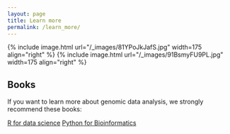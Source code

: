 ```yaml
---
layout: page
title: Learn more
permalink: /learn_more/
---
```


{% include image.html url="/_images/81YPoJkJafS.jpg" width=175 align="right" %}
{% include image.html url="/_images/91BsmyFU9PL.jpg" width=175 align="right" %}



## Books

If you want to learn more about genomic data analysis, we strongly recommend these books: 

[R for data science](https://r4ds.had.co.nz)
[Python for Bioinformatics](https://drive.google.com/file/d/1xvqCNOT3WBaBI-5jIPcv8_Cr9TDhytJ4/view?usp=share_link)

